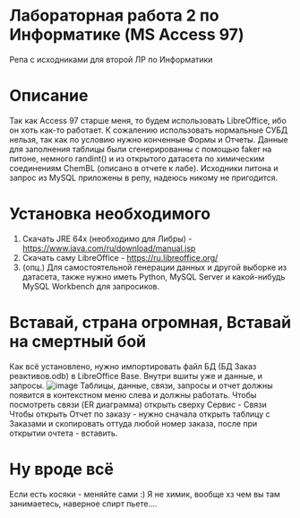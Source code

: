 # Лабораторная работа 2 по Информатике (MS Access 97)
 Репа с исходниками для второй ЛР по Информатики 

# Описание
Так как Access 97 старше меня, то будем использовать LibreOffice, ибо он хоть как-то работает.
К сожалению использовать нормальные СУБД нельзя, так как по условию нужно конченные Формы и Отчеты.
Данные для заполнения таблицы были сгенерированны с помощью faker на питоне, немного randint() и из открытого датасета 
по химическим соединениям ChemBL (описано в отчете к лабе).
Исходники питона и запрос из MySQL приложены в репу, надеюсь никому не пригодится.

# Установка необходимого
1) Скачать JRE 64x (необходимо для Либры) - https://www.java.com/ru/download/manual.jsp
2) Скачать саму LibreOffice - https://ru.libreoffice.org/
4) (опц.) Для самостоятельной генерации данных и другой выборке из датасета, также нужно иметь Python, MySQL Server и какой-нибудь 
MySQL Workbench для запросиков. 

# Вставай, страна огромная, Вставай на смертный бой
Как всё установлено, нужно импортировать файл БД (БД Заказ реактивов.odb) в LibreOffice Base. Внутри вшиты уже и данные, и запросы.
![image](https://user-images.githubusercontent.com/95991864/231042247-43d51346-520b-45ae-831d-495fae0eb73a.png)
Таблицы, данные, связи, запросы и отчет должны появится в контекстном меню слева и должны работать.
Чтобы посмотреть связи (ER диаграмма) открыть сверху Сервис - Связи 
Чтобы открыть Отчет по заказу - нужно сначала открыть таблицу с Заказами и скопировать оттуда любой номер заказа, после при открытии очтета - вставить.

# Ну вроде всё
Если есть косяки - меняйте сами :)
Я не химик, вообще хз чем вы там занимаетесь, наверное спирт пьете....
